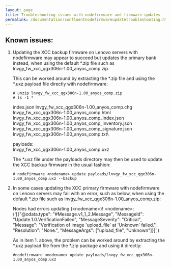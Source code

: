 ```yaml
---
layout: page
title: Troubleshooting issues with nodefirmware and firmware updates
permalink: /documentation/confluentnodefirmwareupdatetroubleshooting.html
---
```


## Known issues:

1. Updating the XCC backup firmware on Lenovo servers with nodefirmware may appear to succeed but updates the primary bank instead, when using the default *.zip file such as lnvgy_fw_xcc_qgx306n-1.00_anyos_comp.zip.
    
    This can be worked around by extracting the *.zip file and using the *.uxz payload file directly with nodefirmware:
    ```
    # unzip lnvgy_fw_xcc_qgx306n-1.00_anyos_comp.zip
    # ls -1 *
    ```

    index.json
    lnvgy_fw_xcc_qgx306n-1.00_anyos_comp.chg\
    lnvgy_fw_xcc_qgx306n-1.00_anyos_comp.html\
    lnvgy_fw_xcc_qgx306n-1.00_anyos_comp_index.json\
    lnvgy_fw_xcc_qgx306n-1.00_anyos_comp_inventory.json\
    lnvgy_fw_xcc_qgx306n-1.00_anyos_comp_signature.json\
    lnvgy_fw_xcc_qgx306n-1.00_anyos_comp.txt\

    payloads:\
    lnvgy_fw_xcc_qgx306n-1.00_anyos_comp.uxz

    The *.uxz file under the payloads directory may then be used to update the XCC backup firmware in the usual fashion:
    ```
    # nodefirmware <nodename> update payloads/lnvgy_fw_xcc_qgx306n-1.00_anyos_comp.uxz --backup
    ```

2. In some cases updating the XCC primary firmware with nodefirmware on Lenovo servers may fail with an error, such as below, when using the default *.zip file such as lnvgy_fw_xcc_qgx306n-1.00_anyos_comp.zip:

    Nodes had errors updating (\<nodename>)! \<nodename>: ('[{"@odata.type": "#Message.v1_1_2.Message", "MessageId": "Update.1.0.VerificationFailed", "MessageSeverity": "Critical", "Message": "Verification of image \'upload_file\' at \'Unknown\' failed.", "Resolution": "None.", "MessageArgs": ["upload_file", "Unknown"]}]',)

    As in item 1. above, the problem can be worked around by extracting the *.uxz payload file from the *.zip package and using it directly:
    ```
    #nodefirmware <nodename> update payloads/lnvgy_fw_xcc_qgx306n-1.00_anyos_comp.uxz
    ```